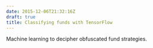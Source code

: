```yaml
---
date: 2015-12-06T21:32:16Z
draft: true
title: Classifying funds with TensorFlow
---
```


Machine learning to decipher obfuscated fund strategies.
